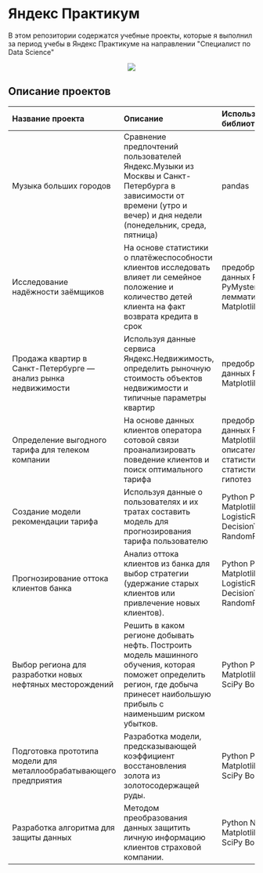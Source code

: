# Яндекс Практикум

В этом репозитории содержатся учебные проекты, которые я выполнил за период учебы в Яндекс Практикуме на направлении "Специалист по Data Science"

<p align=center> <img src="https://info-profi.net/wp-content/uploads/2020/09/%D0%AF%D0%9F-%D1%81%D1%82%D0%B0%D1%80%D1%82-735x400.jpg"> </p>

## Описание проектов 


| Название проекта | Описание | Используемые библиотеки и навыки | 
| :---------------------- | :---------------------- | :---------------------- |
| Музыка больших городов | Сравнение предпочтений пользователей Яндекс.Музыки из Москвы и Санкт-Петербурга в зависимости от времени (утро и вечер) и дня недели (понедельник, среда, пятница)| pandas |
| Исследование надёжности заёмщиков | На основе статистики о платёжеспособности клиентов исследовать влияет ли семейное положение и количество детей клиента на факт возврата кредита в срок| предобработка данных Python Pandas PyMystem3 лемматизация Matplotlib|
| Продажа квартир в Санкт-Петербурге — анализ рынка недвижимости | Используя данные сервиса Яндекс.Недвижимость, определить рыночную стоимость объектов недвижимости и типичные параметры квартир| предобработка данных Python Pandas Matplotlib EDA|
| Определение выгодного тарифа для телеком компании | На основе данных клиентов оператора сотовой связи проанализировать поведение клиентов и поиск оптимального тарифа| предобработка данных Python Pandas Matplotlib EDA SciPy описательная статистика проверка статистических гипотез|
| Создание модели рекомендации тарифа | Используя данные о пользователях и их тратах составить модель для прогнозирования тарифа пользователю| Python Pandas Matplotlib Sklearn LogisticRegression DecisionTreeClassifier RandomForestClassifier|
| Прогнозирование оттока клиентов банка | Анализ оттока клиентов из банка для выбор стратегии (удержание старых клиентов или привлечение новых клиентов).| Python Pandas Matplotlib Sklearn LogisticRegression DecisionTreeClassifier RandomForestClassifier|
| Выбор региона для разработки новых нефтяных месторождений | Решить в каком регионе добывать нефть. Построить модель машинного обучения, которая поможет определить регион, где добыча принесет наибольшую прибыль с наименьшим риском убытков.| Python Pandas Matplotlib Sklearn SciPy Bootstrap|
| Подготовка прототипа модели для металлообрабатывающего предприятия | Разработка модели, предсказывающей коэффициент восстановления золота из золотосодержащей руды.| Python Pandas Matplotlib Sklearn SciPy Bootstrap|
| Разработка алгоритма для защиты данных | Методом преобразования данных защитить личную информацию клиентов страховой компании. | Python NumPy Pandas Matplotlib Sklearn SciPy Bootstrap|